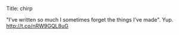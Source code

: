 Title: chirp

"I’ve written so much I sometimes forget the things I’ve made". Yup. <a href="http://t.co/nRW9GQL8uG">http://t.co/nRW9GQL8uG</a>
